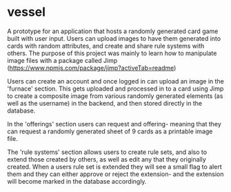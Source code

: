 # vessel

A prototype for an application that hosts a randomly generated card game built with user input. 
Users can upload images to have them generated into cards with random attributes, and create and share rule systems with others. The purpose of this project
was mainly to learn how to manipulate image files with a package called Jimp (https://www.npmjs.com/package/jimp?activeTab=readme) 

Users can create an account and once logged in can upload an image in the 'furnace' section. This gets uploaded and processed in to a card
using Jimp to create a composite image from various randomly generated elements (as well as the username) in the backend, 
and then stored directly in the database.

In the 'offerings' section users can request and offering- meaning that they can request a randomly generated sheet of 9 cards as a printable image file.

The 'rule systems' section allows users to create rule sets, and also to extend those created by others, as well as edit any that they originally created. 
When a users rule set is extended they will see a small flag to alert them and they can either approve or reject the extension- and the extension will 
become marked in the database accordingly.

